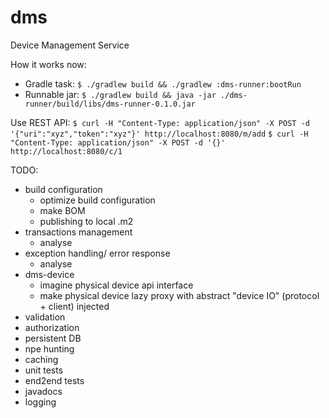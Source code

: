 # dms
Device Management Service

How it works now:
* Gradle task:
`$ ./gradlew build && ./gradlew :dms-runner:bootRun`
* Runnable jar:
`$ ./gradlew build && java -jar ./dms-runner/build/libs/dms-runner-0.1.0.jar`

Use REST API:
`$ curl -H "Content-Type: application/json" -X POST -d '{"uri":"xyz","token":"xyz"}' http://localhost:8080/m/add`
`$ curl -H "Content-Type: application/json" -X POST -d '{}' http://localhost:8080/c/1`

TODO:
* build configuration
    * optimize build configuration
    * make BOM
    * publishing to local .m2
* transactions management
    * analyse
* exception handling/ error response
    * analyse
* dms-device
    * imagine physical device api interface
    * make physical device lazy proxy with abstract "device IO" (protocol + client) injected
* validation
* authorization
* persistent DB
* npe hunting
* caching
* unit tests
* end2end tests
* javadocs
* logging